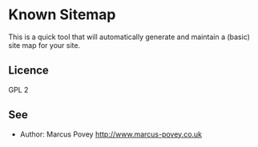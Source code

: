 Known Sitemap
=============

This is a quick tool that will automatically generate and maintain a (basic) site map for your site.

Licence
-------

GPL 2

See
---

* Author: Marcus Povey http://www.marcus-povey.co.uk

